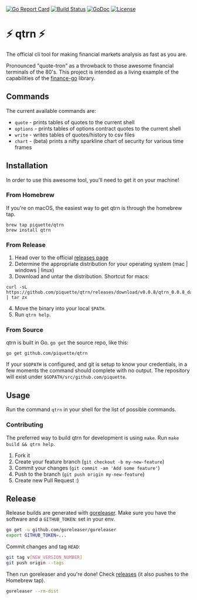 [![Go Report Card](https://goreportcard.com/badge/github.com/piquette/qtrn)](https://goreportcard.com/badge/github.com/piquette/qtrn)
[![Build Status](https://travis-ci.org/piquette/qtrn.svg?branch=master)](https://travis-ci.org/piquette/qtrn)
[![GoDoc](https://godoc.org/github.com/piquette/qtrn?status.svg)](https://godoc.org/github.com/piquette/qtrn)
[![License](https://img.shields.io/badge/License-Apache%202.0-blue.svg)](https://opensource.org/licenses/Apache-2.0)

# :zap: qtrn :zap:
The official cli tool for making financial markets analysis as fast as you are.

Pronounced "quote-tron" as a throwback to those awesome financial terminals of the 80's. This project is intended as a living example of the capabilities of the [finance-go] library.

## Commands
The current available commands are:
* `quote` - prints tables of quotes to the current shell
* `options` - prints tables of options contract quotes to the current shell
* `write` - writes tables of quotes/history to csv files
* `chart` - (beta) prints a nifty sparkline chart of security for various time frames

## Installation
In order to use this awesome tool, you'll need to get it on your machine!

### From Homebrew
If you're on macOS, the easiest way to get qtrn is through the homebrew tap.
```
brew tap piquette/qtrn
brew install qtrn
```

### From Release
1. Head over to the official [releases page](https://github.com/piquette/qtrn/releases)
2. Determine the appropriate distribution for your operating system (mac | windows | linux)
3. Download and untar the distribution. Shortcut for macs:
```
curl -sL https://github.com/piquette/qtrn/releases/download/v0.0.8/qtrn_0.0.8_darwin_amd64.tar.gz | tar zx
```
4. Move the binary into your local `$PATH`.
5. Run `qtrn help`.

### From Source
qtrn is built in Go. `go get` the source repo, like this:

```
go get github.com/piquette/qtrn
```

If your `$GOPATH` is configured, and git is setup to know your credentials, in a few moments the command should complete with no output. The repository will exist under `$GOPATH/src/github.com/piquette`.

## Usage
Run the command `qtrn` in your shell for the list of possible commands.

### Contributing
The preferred way to build qtrn for development is using `make`. Run `make build && qtrn help`.

1. Fork it
2. Create your feature branch (`git checkout -b my-new-feature`)
3. Commit your changes (`git commit -am 'Add some feature'`)
4. Push to the branch (`git push origin my-new-feature`)
5. Create new Pull Request :)


## Release

Release builds are generated with [goreleaser]. Make sure you have the software
and a `GITHUB_TOKEN`: set in your env.

``` sh
go get -u github.com/goreleaser/goreleaser
export GITHUB_TOKEN=...
```

Commit changes and tag `HEAD`:

``` sh
git tag v[NEW_VERSION_NUMBER]
git push origin --tags
```

Then run goreleaser and you're done! Check [releases] (it also pushes to the
Homebrew tap).

``` sh
goreleaser --rm-dist
```

[goreleaser]: https://github.com/goreleaser/goreleaser
[releases]: https://github.com/piquette/qtrn/releases
[finance-go]: https://github.com/piquette/finance-go
